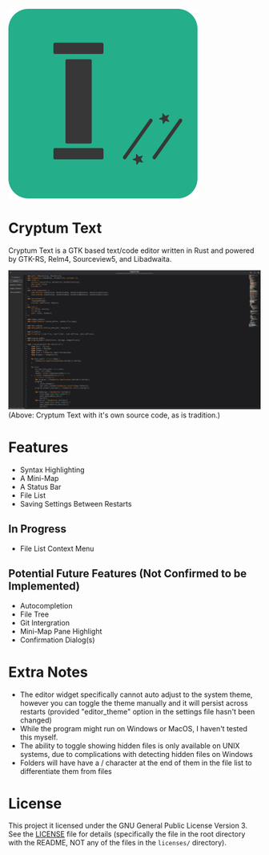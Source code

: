![The Cryptum Text logo, it shows a stylised text input caret, and to it's right are some smaller characters consisting of a forward slash, two asterisks, and another forward slash](./data/icons/cryptum-text-icon.svg)

# Cryptum Text

Cryptum Text is a GTK based text/code editor written in Rust and powered by GTK-RS, Relm4, Sourceview5, and Libadwaita.

![A screenshot of Cryptum Text with a file list open, and the main editor content being it's own source code.](./data/cryptum-text-image.png)
(Above: Cryptum Text with it's own source code, as is tradition.)

# Features
- Syntax Highlighting
- A Mini-Map
- A Status Bar
- File List
- Saving Settings Between Restarts

## In Progress
- File List Context Menu

## Potential Future Features (Not Confirmed to be Implemented)
- Autocompletion
- File Tree
- Git Intergration
- Mini-Map Pane Highlight
- Confirmation Dialog(s)

# Extra Notes
- The editor widget specifically cannot auto adjust to the system theme, however you can toggle the theme manually and it will persist across restarts (provided "editor_theme" option in the settings file hasn't been changed)
- While the program might run on Windows or MacOS, I haven't tested this myself.
- The ability to toggle showing hidden files is only available on UNIX systems, due to complications with detecting hidden files on Windows
- Folders will have have a / character at the end of them in the file list to differentiate them from files

# License
This project it licensed under the GNU General Public License Version 3. See the [LICENSE](./LICENSE) file for details (specifically the file in the root directory with the README, NOT any of the files in the `licenses/` directory).

